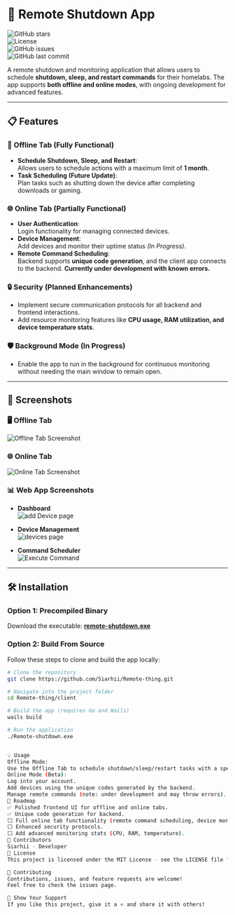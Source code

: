 # 🚀 Remote Shutdown App

![GitHub stars](https://img.shields.io/github/stars/Siarhii/Remote-thing?style=social)  
![License](https://img.shields.io/github/license/Siarhii/Remote-thing)  
![GitHub issues](https://img.shields.io/github/issues/Siarhii/Remote-thing)  
![GitHub last commit](https://img.shields.io/github/last-commit/Siarhii/Remote-thing)

A remote shutdown and monitoring application that allows users to schedule **shutdown, sleep, and restart commands** for their homelabs. The app supports **both offline and online modes**, with ongoing development for advanced features.

---

## 📋 Features

### 🔌 Offline Tab (Fully Functional)

- **Schedule Shutdown, Sleep, and Restart**:  
  Allows users to schedule actions with a maximum limit of **1 month**.
- **Task Scheduling (Future Update)**:  
  Plan tasks such as shutting down the device after completing downloads or gaming.

### 🌐 Online Tab (Partially Functional)

- **User Authentication**:  
  Login functionality for managing connected devices.
- **Device Management**:  
  Add devices and monitor their uptime status _(In Progress)_.
- **Remote Command Scheduling**:  
  Backend supports **unique code generation**, and the client app connects to the backend. **Currently under development with known errors.**

### 🔒 Security (Planned Enhancements)

- Implement secure communication protocols for all backend and frontend interactions.
- Add resource monitoring features like **CPU usage, RAM utilization, and device temperature stats**.

### 🛡️ Background Mode (In Progress)

- Enable the app to run in the background for continuous monitoring without needing the main window to remain open.

---

## 🎨 Screenshots

### 🖥️ Offline Tab

![Offline Tab Screenshot](SS/offline.png)

### 🌐 Online Tab

![Online Tab Screenshot](SS/online.png)

### 📊 Web App Screenshots

- **Dashboard**  
  ![add Device page](SS/addDevice.png)

- **Device Management**  
  ![devices page](SS/devicesPage.png)

- **Command Scheduler**  
  ![Execute Command](SS/executeCommand.png)

---

## 🛠️ Installation

### Option 1: Precompiled Binary

Download the executable: **[remote-shutdown.exe](#)**

### Option 2: Build From Source

Follow these steps to clone and build the app locally:

```bash
# Clone the repository
git clone https://github.com/Siarhii/Remote-thing.git

# Navigate into the project folder
cd Remote-thing/client

# Build the app (requires Go and Wails)
wails build

# Run the application
./Remote-shutdown.exe


💡 Usage
Offline Mode:
Use the Offline Tab to schedule shutdown/sleep/restart tasks with a specified timer.
Online Mode (Beta):
Log into your account.
Add devices using the unique codes generated by the backend.
Manage remote commands (note: under development and may throw errors).
🚧 Roadmap
✅ Polished frontend UI for offline and online tabs.
✅ Unique code generation for backend.
⬜ Full online tab functionality (remote command scheduling, device monitoring).
⬜ Enhanced security protocols.
⬜ Add advanced monitoring stats (CPU, RAM, temperature).
👥 Contributors
Siarhii - Developer
📜 License
This project is licensed under the MIT License - see the LICENSE file for details.

🤝 Contributing
Contributions, issues, and feature requests are welcome!
Feel free to check the issues page.

🌟 Show Your Support
If you like this project, give it a ⭐️ and share it with others!
```
